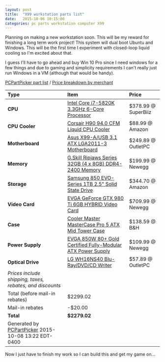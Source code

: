 ```yaml
---
layout: post
title:  "X99 workstation parts list"
date:   2015-10-06 10:15:00
categories: pc parts workstation computer X99
---
```

Planning on making a new workstation soon.  This will be my reward for finishing a long term work project!  This system will dual boot Ubuntu and Windows.  This will be the first time I experiment with closed-loop liquid cooling so I'm excited about that.

I guess I'll have to go ahead and buy Win 10 Pro since I need windows for a few things and due to gaming and simplicity requirements I can't really just run Windows in a VM (although that would be handy).

[PCPartPicker part list](http://pcpartpicker.com/p/pRPNhM) / [Price breakdown by merchant](http://pcpartpicker.com/p/pRPNhM/by_merchant/)

Type|Item|Price
:----|:----|:----
**CPU** | [Intel Core i7-5820K 3.3GHz 6-Core Processor](http://pcpartpicker.com/part/intel-cpu-bx80648i75820k) | $378.99 @ SuperBiiz 
**CPU Cooler** | [Corsair H90 94.0 CFM Liquid CPU Cooler](http://pcpartpicker.com/part/corsair-cpu-cooler-h90) | $88.99 @ Amazon 
**Motherboard** | [Asus X99-A/USB 3.1 ATX LGA2011-3 Motherboard](http://pcpartpicker.com/part/asus-motherboard-x99ausb31) | $249.89 @ OutletPC 
**Memory** | [G.Skill Ripjaws Series 32GB (4 x 8GB) DDR4-2400 Memory](http://pcpartpicker.com/part/gskill-memory-f42400c15q32grk) | $199.99 @ Newegg 
**Storage** | [Samsung 850 EVO-Series 1TB 2.5" Solid State Drive](http://pcpartpicker.com/part/samsung-internal-hard-drive-mz75e1t0bam) | $344.70 @ Amazon 
**Video Card** | [EVGA GeForce GTX 980 Ti 6GB HYBRID Video Card](http://pcpartpicker.com/part/evga-video-card-06gp41996kr) | $709.99 @ Newegg 
**Case** | [Cooler Master MasterCase Pro 5 ATX Mid Tower Case](http://pcpartpicker.com/part/cooler-master-case-mcy005pkwn00) | $138.59 @ B&H 
**Power Supply** | [EVGA 850W 80+ Gold Certified Fully-Modular ATX Power Supply](http://pcpartpicker.com/part/evga-power-supply-220g20850xr) | $109.99 @ Newegg 
**Optical Drive** | [LG WH16NS40 Blu-Ray/DVD/CD Writer](http://pcpartpicker.com/part/lg-optical-drive-wh16ns40) | $57.89 @ OutletPC 
 | *Prices include shipping, taxes, rebates, and discounts* |
 | Total (before mail-in rebates) | $2299.02
 | Mail-in rebates | -$20.00
 | **Total** | **$2279.02**
 | Generated by [PCPartPicker](http://pcpartpicker.com) 2015-10-08 13:22 EDT-0400 |

Now I just have to finish my work so I can build this and get my game on...

